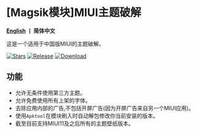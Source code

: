 # [Magsik模块]MIUI主题破解

__[English](https://github.com/YuKongA/Unlock_MIUI_ThemeManager/blob/main/README_en.md)  丨 简体中文__

这是一个适用于中国版MIUI的主题破解。

[![Stars](https://img.shields.io/github/stars/YuKongA/Unlock_MIUI_ThemeManager?label=stars)](https://github.com/YuKongA/Unlock_MIUI_ThemeManager) [![Release](https://img.shields.io/github/v/release/YuKongA/Unlock_MIUI_ThemeManager?label=release)](https://github.com/YuKongA/Unlock_MIUI_ThemeManager/releases/latest) [![Download](https://img.shields.io/github/downloads/YuKongA/Unlock_MIUI_ThemeManager/total)](https://github.com/YuKongA/Unlock_MIUI_ThemeManager/releases)

## 功能

- 允许无条件使用第三方主题。
- 允许免费使用所有上架的字体。
- 去除应用内部的广告,不包括开屏广告(因为开屏广告来自另一个MIUI应用)。
- 使用`Apktool`在模块刷入时自动解包修改你当前安装的版本。
- 截至目前支持MIUI11及之后所有的主题壁纸版本。
